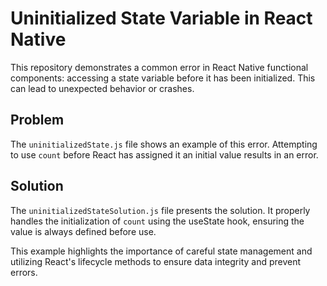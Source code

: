 # Uninitialized State Variable in React Native

This repository demonstrates a common error in React Native functional components: accessing a state variable before it has been initialized.  This can lead to unexpected behavior or crashes.

## Problem

The `uninitializedState.js` file shows an example of this error.  Attempting to use `count` before React has assigned it an initial value results in an error.

## Solution

The `uninitializedStateSolution.js` file presents the solution. It properly handles the initialization of `count` using the useState hook, ensuring the value is always defined before use.

This example highlights the importance of careful state management and utilizing React's lifecycle methods to ensure data integrity and prevent errors.